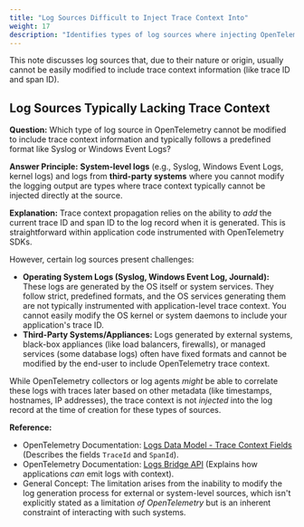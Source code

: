 ```yaml
---
title: "Log Sources Difficult to Inject Trace Context Into"
weight: 17
description: "Identifies types of log sources where injecting OpenTelemetry trace context is typically not feasible."
---
```


This note discusses log sources that, due to their nature or origin, usually cannot be easily modified to include trace context information (like trace ID and span ID).

## Log Sources Typically Lacking Trace Context

**Question:** Which type of log source in OpenTelemetry cannot be modified to include trace context information and typically follows a predefined format like Syslog or Windows Event Logs?

**Answer Principle:** **System-level logs** (e.g., Syslog, Windows Event Logs, kernel logs) and logs from **third-party systems** where you cannot modify the logging output are types where trace context typically cannot be injected directly at the source.

**Explanation:**
Trace context propagation relies on the ability to *add* the current trace ID and span ID to the log record when it is generated. This is straightforward within application code instrumented with OpenTelemetry SDKs.

However, certain log sources present challenges:

- **Operating System Logs (Syslog, Windows Event Log, Journald):** These logs are generated by the OS itself or system services. They follow strict, predefined formats, and the OS services generating them are not typically instrumented with application-level trace context. You cannot easily modify the OS kernel or system daemons to include your application's trace ID.
- **Third-Party Systems/Appliances:** Logs generated by external systems, black-box appliances (like load balancers, firewalls), or managed services (some database logs) often have fixed formats and cannot be modified by the end-user to include OpenTelemetry trace context.

While OpenTelemetry collectors or log agents *might* be able to correlate these logs with traces later based on other metadata (like timestamps, hostnames, IP addresses), the trace context is not *injected* into the log record at the time of creation for these types of sources.

**Reference:**

- OpenTelemetry Documentation: [Logs Data Model - Trace Context Fields](https://opentelemetry.io/docs/specs/otel/logs/data-model/#trace-context-fields) (Describes the fields `TraceId` and `SpanId`).
- OpenTelemetry Documentation: [Logs Bridge API](https://opentelemetry.io/docs/specs/otel/logs/bridge-api/) (Explains how applications *can* emit logs with context).
- General Concept: The limitation arises from the inability to modify the log generation process for external or system-level sources, which isn't explicitly stated as a limitation *of OpenTelemetry* but is an inherent constraint of interacting with such systems.
